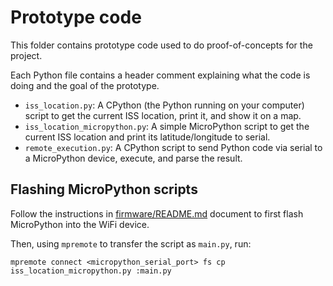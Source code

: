 # Prototype code

This folder contains prototype code used to do proof-of-concepts for the
project.

Each Python file contains a header comment explaining what the code is doing
and the goal of the prototype.

- `iss_location.py`: A CPython (the Python running on your computer) script to
  get the current ISS location, print it, and show it on a map.
- `iss_location_micropython.py`: A simple MicroPython script to get the current
  ISS location and print its latitude/longitude to serial.
- `remote_execution.py`: A CPython script to send Python code via serial to a
  MicroPython device, execute, and parse the result.


## Flashing MicroPython scripts

Follow the instructions in [firmware/README.md](../firmware/README.md) document
to first flash MicroPython into the WiFi device.

Then, using `mpremote` to transfer the script as `main.py`, run:
```
mpremote connect <micropython_serial_port> fs cp iss_location_micropython.py :main.py
```
